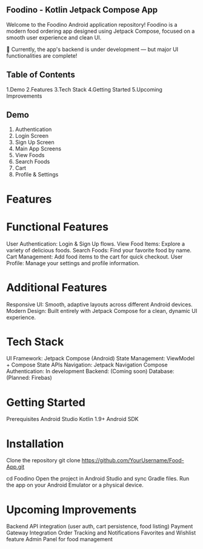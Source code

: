 ## Foodino - Kotlin Jetpack Compose App
 Welcome to the Foodino Android application repository!
 Foodino is a modern food ordering app designed using Jetpack Compose, focused on a smooth user experience and clean UI.

🚀 Currently, the app's backend is under development — but major UI functionalities are complete!

## Table of Contents
1.Demo
2.Features
3.Tech Stack
4.Getting Started
5.Upcoming Improvements

## Demo
1. Authentication
2. Login Screen
3. Sign Up Screen
4. Main App Screens
5. View Foods
6. Search Foods
7. Cart
8. Profile & Settings

# Features
# Functional Features
User Authentication: Login & Sign Up flows.
View Food Items: Explore a variety of delicious foods.
Search Foods: Find your favorite food by name.
Cart Management: Add food items to the cart for quick checkout.
User Profile: Manage your settings and profile information.

# Additional Features
Responsive UI: Smooth, adaptive layouts across different Android devices.
Modern Design: Built entirely with Jetpack Compose for a clean, dynamic UI experience.

# Tech Stack
UI Framework: Jetpack Compose (Android)
State Management: ViewModel + Compose State APIs
Navigation: Jetpack Navigation Compose
Authentication: In development
Backend: (Coming soon)
Database: (Planned: Firebas)

# Getting Started
Prerequisites
Android Studio
Kotlin 1.9+
Android SDK

# Installation
Clone the repository
git clone https://github.com/YourUsername/Food-App.git

cd Foodino
Open the project in Android Studio and sync Gradle files.
Run the app on your Android Emulator or a physical device.

# Upcoming Improvements
Backend API integration (user auth, cart persistence, food listing)
Payment Gateway Integration
Order Tracking and Notifications
Favorites and Wishlist feature
Admin Panel for food management 
